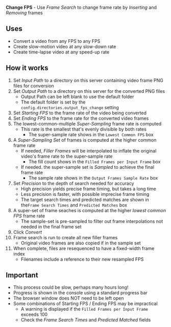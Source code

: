 **Change FPS** - Use _Frame Search_ to change frame rate by _Inserting_ and _Removing_ frames

## Uses
- Convert a video from any FPS to any FPS
- Create slow-motion video at any slow-down rate
- Create time-lapse video at any speed-up rate

## How it works

1. Set _Input Path_ to a directory on this server containing video frame PNG files for conversion
1. Set _Output Path_ to a directory on this server for the converted PNG files
    - Output Path can be left blank to use the default folder
    - The default folder is set by the `config.directories.output_fps_change` setting
1. Set _Starting FPS_ to the frame rate of the video being converted
1. Set _Ending FPS_ to the frame rate for the converted video frames
1.  The lowest-common-multiple _Super-Sampling_ frame rate is computed
    - This rate is the smallest that's evenly divisible by both rates
        - The super-sample rate shows in the `Lowest Common FPS` box
1. A _Super-Sampling Set_ of frames is computed at the higher common frame rate
    - If needed, _Filler Frames_ will be interpolated to inflate the original video's frame rate to the super-sample rate
        - The fill count shows in the `Filled Frames per Input Frame` box
    - If needed. the super-sample set is _Sampled_ to achieve the final frame rate
        - The sample rate shows in the `Output Frames Sample Rate` box
1. Set _Precision_ to the depth of search needed for accuracy
      - High precision yields precise frame timing, but takes a long time
      - Less precision is faster, with possible imprecise frame timing
      - The target search times and predicted matches are shown in the`Frame Search Times` and `Predicted Matches` box
1. A super-set of frame seaches is computed at the higher _lowest common FPS_ frame rate
    - The sample-set is pre-sampled to filter out frame interpolations not needed in the final frame set
1. Click _Convert_
1. Frame search is run to create all new filler frames
    - Original video frames are also copied if in the sample set
1. When complete, files are resequenced to have a fixed-width frame index
    - Filenames include a reference to their new resampled FPS

## Important

- This process could be slow, perhaps many hours long!
- Progress is shown in the console using a standard progress bar
- The browser window does NOT need to be left open
- Some combinations of Starting FPS / Ending FPS may be impractical
    - A warning is displayed if the `Filled Frames per Input Frame` exceeds 100
  - Check the _Frame Search Times_ and _Predicted Matched_ fields
